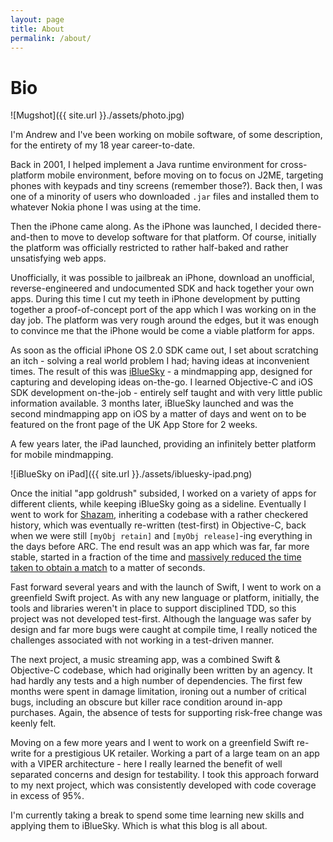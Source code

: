 ```yaml
---
layout: page
title: About
permalink: /about/
---
```


# Bio #

![Mugshot]({{ site.url }}./assets/photo.jpg)

I'm Andrew and I've been working on mobile software, of some description, for the entirety of my 18 year career-to-date.

Back in 2001, I helped implement a Java runtime environment for cross-platform mobile environment, before moving on to focus on J2ME, targeting phones with keypads and tiny screens (remember those?). Back then, I was one of a minority of users who downloaded `.jar` files and installed them to whatever Nokia phone I was using at the time.

Then the iPhone came along. As the iPhone was launched, I decided there-and-then to move to develop software for that platform. Of course, initially the platform was officially restricted to rather half-baked and rather unsatisfying web apps.

Unofficially, it was possible to jailbreak an iPhone, download an unofficial, reverse-engineered and undocumented SDK and hack together your own apps. During this time I cut my teeth in iPhone development by putting together a proof-of-concept port of the app which I was working on in the day job. The platform was very rough around the edges, but it was enough to convince me that the iPhone would be come a viable platform for apps.

As soon as the official iPhone OS 2.0 SDK came out, I set about scratching an itch - solving a real world problem I had; having ideas at inconvenient times. The result of this was [iBlueSky][1] - a mindmapping app, designed for capturing and developing ideas on-the-go. I learned Objective-C and iOS SDK development on-the-job - entirely self taught and with very little public information available. 3 months later, iBlueSky launched and was the second mindmapping app on iOS by a matter of days and went on to be featured on the front page of the UK App Store for 2 weeks.

A few years later, the iPad launched, providing an infinitely better platform for mobile mindmapping. 

![iBlueSky on iPad]({{ site.url }}./assets/ibluesky-ipad.png)

Once the initial "app goldrush" subsided, I worked on a variety of apps for different clients, while keeping iBlueSky going as a sideline. Eventually I went to work for [Shazam][2], inheriting a codebase with a rather checkered history, which was eventually re-written (test-first) in Objective-C, back when we were still `[myObj retain]` and `[myObj release]`-ing everything in the days before ARC. The end result was an app which was far, far more stable, started in a fraction of the time and [massively reduced the time taken to obtain a match][3] to a matter of seconds.

Fast forward several years and with the launch of Swift, I went to work on a greenfield Swift project. As with any new language or platform, initially, the tools and libraries weren't in place to support disciplined TDD, so this project was not developed test-first. Although the language was safer by design and far more bugs were caught at compile time, I really noticed the challenges associated with not working in a test-driven manner.

The next project, a music streaming app, was a combined Swift & Objective-C codebase, which had originally been written by an agency. It had hardly any tests and a high number of dependencies. The first few months were spent in damage limitation, ironing out a number of critical bugs, including an obscure but killer race condition around in-app purchases. Again, the absence of tests for supporting risk-free change was keenly felt.

Moving on a few more years and I went to work on a greenfield Swift re-write for a prestigious UK retailer. Working a part of a large team on an app with a VIPER architecture - here I really learned the benefit of well separated concerns and design for testability. I took this approach forward to my next project, which was consistently developed with code coverage in excess of 95%.

I'm currently taking a break to spend some time learning new skills and applying them to iBlueSky. Which is what this blog is all about.

 [1]:https://itunes.apple.com/us/app/ibluesky-mindmapping/id291664204?mt=8
 [2]:https://www.shazam.com
 [3]:https://mashable.com/2012/04/04/shazam-5-update/?europe=true#aLJqgZ_zvsqi